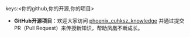 keys:<你的github,你的开源,你的项目>

- **GitHub开源项目**：欢迎大家访问 [phoenix_cuhksz_knowledge](https://github.com/FreedomIntelligence/phoenix_cuhksz_knowledge) 并通过提交PR（Pull Request）来传授新知识，帮助凤凰不断成长。